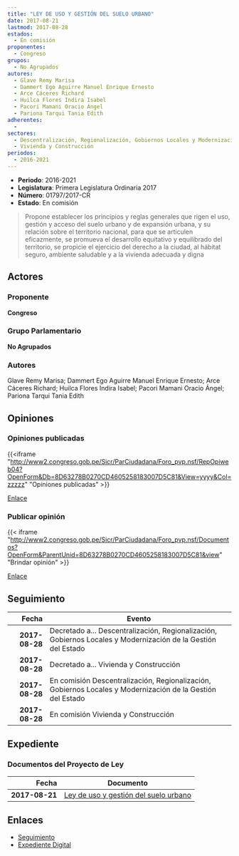 ```yaml
---
title: "LEY DE USO Y GESTIÓN DEL SUELO URBANO"
date: 2017-08-21
lastmod: 2017-08-28
estados: 
  - En comisión
proponentes: 
  - Congreso
grupos: 
  - No Agrupados
autores: 
  - Glave Remy Marisa
  - Dammert Ego Aguirre Manuel Enrique Ernesto
  - Arce Cáceres Richard
  - Huilca Flores Indira Isabel
  - Pacori Mamani Oracio Ángel
  - Pariona Tarqui Tania Edith
adherentes: 
  - 
sectores: 
  - Descentralización, Regionalización, Gobiernos Locales y Modernización de la Gestión del Estado
  - Vivienda y Construcción
periodos: 
  - 2016-2021
---
```


- **Periodo**: 2016-2021
- **Legislatura**: Primera Legislatura Ordinaria 2017
- **Número**: 01797/2017-CR
- **Estado**: En comisión

> Propone establecer los principios y reglas generales que rigen el uso, gestión y acceso del suelo urbano y de expansión urbana, y su relación sobre el territorio nacional, para que se articulen eficazmente, se promueva el desarrollo equitativo y equilibrado del territorio, se propicie el ejercicio del derecho a la ciudad, al hábitat seguro, ambiente saludable y a la vivienda adecuada y digna


## Actores

### Proponente

**Congreso**

### Grupo Parlamentario

**No Agrupados**

### Autores

Glave Remy Marisa; Dammert Ego Aguirre Manuel Enrique Ernesto; Arce Cáceres Richard; Huilca Flores Indira Isabel; Pacori Mamani Oracio Ángel; Pariona Tarqui Tania Edith


## Opiniones

### Opiniones publicadas

{{<iframe "http://www2.congreso.gob.pe/Sicr/ParCiudadana/Foro_pvp.nsf/RepOpiweb04?OpenForm&Db=8D63278B0270CD4605258183007D5C81&View=yyyy&Col=zzzzz" "Opiniones publicadas" >}}

[Enlace](http://www2.congreso.gob.pe/Sicr/ParCiudadana/Foro_pvp.nsf/RepOpiweb04?OpenForm&Db=8D63278B0270CD4605258183007D5C81&View=yyyy&Col=zzzzz)
### Publicar opinión

{{< iframe "http://www2.congreso.gob.pe/Sicr/ParCiudadana/Foro_pvp.nsf/Documentos?OpenForm&ParentUnid=8D63278B0270CD4605258183007D5C81&view" "Brindar opinión" >}}

[Enlace](http://www2.congreso.gob.pe/Sicr/ParCiudadana/Foro_pvp.nsf/Documentos?OpenForm&ParentUnid=8D63278B0270CD4605258183007D5C81&view)

## Seguimiento

| Fecha | Evento |
|------:|--------|
| **2017-08-28** | Decretado a... Descentralización, Regionalización, Gobiernos Locales y Modernización de la Gestión del Estado|
| **2017-08-28** | Decretado a... Vivienda y Construcción|
| **2017-08-28** | En comisión Descentralización, Regionalización, Gobiernos Locales y Modernización de la Gestión del Estado|
| **2017-08-28** | En comisión Vivienda y Construcción|


## Expediente


### Documentos del Proyecto de Ley

| Fecha | Documento |
|------:|--------|
| **2017-08-21** | [Ley de uso y gestión del suelo urbano](http://www.leyes.congreso.gob.pe/Documentos/2016_2021/Proyectos_de_Ley_y_de_Resoluciones_Legislativas/PL0179720170821..PDF) |

## Enlaces 

- [Seguimiento](http://www2.congreso.gob.pe/Sicr/TraDocEstProc/CLProLey2016.nsf/f7fff46988ca05b1052578e100829cc7/1f41b3e271c569fd052581840051aa61?OpenDocument)
- [Expediente Digital](http://www2.congreso.gob.pe/Sicr/TraDocEstProc/CLProLey2016.nsf/f7fff46988ca05b1052578e100829cc7/1f41b3e271c569fd052581840051aa61?OpenDocument&Click=05257FB7005EB655.eb71d0cf91d8294e05256cdf006b5706/$Body/0.1C6C)
